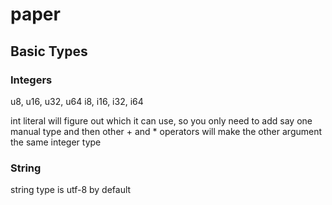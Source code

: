 # paper

## Basic Types

### Integers

u8, u16, u32, u64
i8, i16, i32, i64

int literal will figure out which it can use, so you only need to add say one manual type and then other + and * operators will make the other argument the same integer type

### String

string type is utf-8 by default